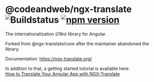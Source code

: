 # @codeandweb/ngx-translate ![Buildstatus](https://github.com/CodeAndWeb/ngx-translate/actions/workflows/ngx-translate-test.yml/badge.svg) [![npm version](https://badge.fury.io/js/%40ngx-translate%2Fcore.svg)](https://badge.fury.io/js/%40ngx-translate%2Fcore)

The internationalization (i18n) library for Angular.

Forked from @ngx-translate/core after the maintainer abandoned the library.

Documentation: https://ngx-translate.org/

In addition to that, a getting started tutorial is available here:  
[How to Translate Your Angular App with NGX-Translate](https://www.codeandweb.com/babeledit/tutorials/how-to-translate-your-angular-app-with-ngx-translate)
